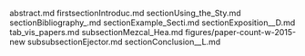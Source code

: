 abstract.md
firstsectionIntroduc.md
sectionUsing_the_Sty.md
sectionBibliography_.md
sectionExample_Secti.md
sectionExposition__D.md
tab_vis_papers.md
subsectionMezcal_Hea.md
figures/paper-count-w-2015-new
subsubsectionEjector.md
sectionConclusion__L.md

